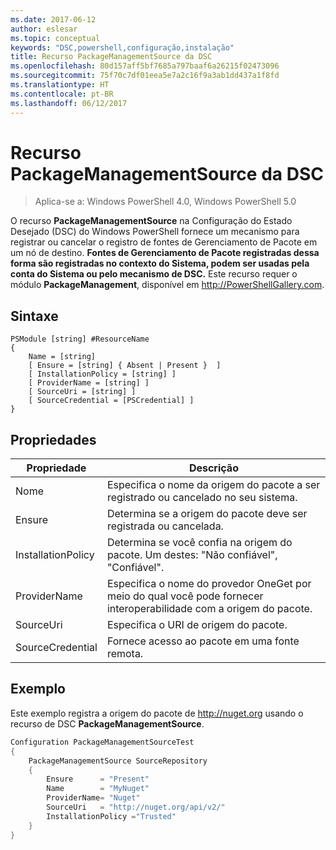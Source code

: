 ```yaml
---
ms.date: 2017-06-12
author: eslesar
ms.topic: conceptual
keywords: "DSC,powershell,configuração,instalação"
title: Recurso PackageManagementSource da DSC
ms.openlocfilehash: 80d157aff5bf7685a797baaf6a26215f02473096
ms.sourcegitcommit: 75f70c7df01eea5e7a2c16f9a3ab1dd437a1f8fd
ms.translationtype: HT
ms.contentlocale: pt-BR
ms.lasthandoff: 06/12/2017
---
```

<a id="dsc-packagemanagementsource-resource" class="xliff"></a>
# Recurso PackageManagementSource da DSC

> Aplica-se a: Windows PowerShell 4.0, Windows PowerShell 5.0

O recurso **PackageManagementSource** na Configuração do Estado Desejado (DSC) do Windows PowerShell fornece um mecanismo para registrar ou cancelar o registro de fontes de Gerenciamento de Pacote em um nó de destino. **Fontes de Gerenciamento de Pacote registradas dessa forma são registradas no contexto do Sistema, podem ser usadas pela conta do Sistema ou pelo mecanismo de DSC.** Este recurso requer o módulo **PackageManagement**, disponível em http://PowerShellGallery.com.

<a id="syntax" class="xliff"></a>
## Sintaxe

```
PSModule [string] #ResourceName
{
    Name = [string]
    [ Ensure = [string] { Absent | Present }  ]
    [ InstallationPolicy = [string] ]
    [ ProviderName = [string] ]
    [ SourceUri = [string] ]
    [ SourceCredential = [PSCredential] ]
}
```

<a id="properties" class="xliff"></a>
## Propriedades
|  Propriedade  |  Descrição   | 
|---|---| 
| Nome| Especifica o nome da origem do pacote a ser registrado ou cancelado no seu sistema.| 
| Ensure| Determina se a origem do pacote deve ser registrada ou cancelada.| 
| InstallationPolicy| Determina se você confia na origem do pacote. Um destes: "Não confiável", "Confiável".| 
| ProviderName| Especifica o nome do provedor OneGet por meio do qual você pode fornecer interoperabilidade com a origem do pacote.| 
| SourceUri| Especifica o URI de origem do pacote.| 
| SourceCredential| Fornece acesso ao pacote em uma fonte remota.| 

<a id="example" class="xliff"></a>
## Exemplo

Este exemplo registra a origem do pacote de http://nuget.org usando o recurso de DSC **PackageManagementSource**.

```powershell
Configuration PackageManagementSourceTest
{    
    PackageManagementSource SourceRepository
    {
        Ensure      = "Present" 
        Name        = "MyNuget" 
        ProviderName= "Nuget" 
        SourceUri   = "http://nuget.org/api/v2/"   
        InstallationPolicy ="Trusted" 
    }
}
```

